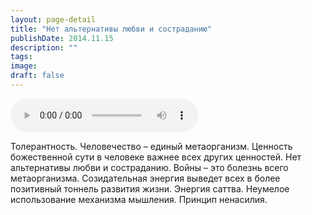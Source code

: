 ```yaml
---
layout: page-detail
title: "Нет альтернативы любви и состраданию"
publishDate: 2014.11.15
description: ""
tags:
image:
draft: false
---
```


<audio title="2014.11.15 - Нет альтернативы любви и состраданию.mp3" src="https://filer-api.advayta.org/v1.0/public/files/72848" controls=""></audio>

 Толерантность. Человечество – единый метаорганизм. Ценность божественной сути в человеке важнее всех других ценностей. Нет альтернативы любви и состраданию. Войны – это болезнь всего метаорганизма. Созидательная энергия выведет всех в более позитивный тоннель развития жизни. Энергия саттва. Неумелое использование механизма мышления. Принцип ненасилия. 

  
